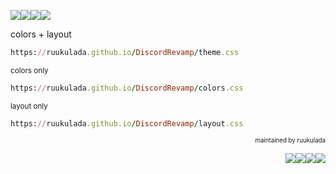 <img src="https://placehold.co/50/9e9cd4/9e9cd4"/><img src="https://placehold.co/50/4944a0/4944a0"/><img src="https://placehold.co/50/2b295f/2b295f"/><img src="https://placehold.co/50/171633/171633"/>

colors + layout
```ruby
https://ruukulada.github.io/DiscordRevamp/theme.css
```
<sub>colors only</sub>
```ruby
https://ruukulada.github.io/DiscordRevamp/colors.css
```
<sub>layout only</sub>
```ruby
https://ruukulada.github.io/DiscordRevamp/layout.css
```
<p align="right">
  <sub><sub>maintained by ruukulada</sub></sub>
</p><p align="right">
  <img src="https://placehold.co/14/171633/171633"/><img src="https://placehold.co/14/2b295f/2b295f"/><img src="https://placehold.co/14/4944a0/4944a0"/><img src="https://placehold.co/14/9e9cd4/9e9cd4"/>
</p>
